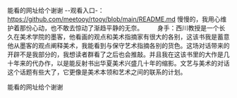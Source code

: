 能看的网址给个谢谢
--观看入口-：https://github.com/meetooy/rtooy/blob/main/README.md
慢慢的，我用心维护着那份心动，也不敢去惊动了渐趋平静的无奈。
　　身手：西川教授是一个长久在美术学院的墨客，他看画的观点和美术指摘家有很大的各别，这该书我是蓄意他从墨客的观点阐释美术，我能看到与保守艺术指摘各别的货色。这场对话带来的开辟不是我部分的，我想读者群看了之后也会推敲。并且我在这该书里的大作是几十年来的代办作，以是能反射书出华夏美术兴盛几十年的缩影。文艺与美术的对话这个话题有些大了，它更像是美术本领和艺术之间的联系的计划。

能看的网址给个谢谢
